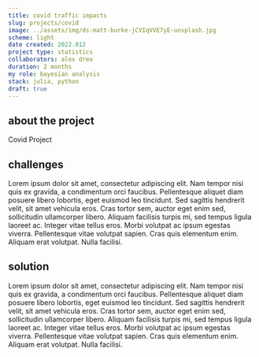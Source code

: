 ```yaml
---
title: covid traffic impacts
slug: projects/covid
image: ../assets/img/ds-matt-burke-jCVIqVVE7yE-unsplash.jpg
scheme: light
date created: 2022.012
project type: statistics
collaborators: alex dreo
duration: 2 months
my role: bayesian analysis
stack: julia, python
draft: true
---
```


## about the project

Covid Project


## challenges

Lorem ipsum dolor sit amet, consectetur adipiscing elit. Nam tempor nisi quis ex gravida, a condimentum orci faucibus. Pellentesque aliquet diam posuere libero lobortis, eget euismod leo tincidunt. Sed sagittis hendrerit velit, sit amet vehicula eros. Cras tortor sem, auctor eget enim sed, sollicitudin ullamcorper libero. Aliquam facilisis turpis mi, sed tempus ligula laoreet ac. Integer vitae tellus eros. Morbi volutpat ac ipsum egestas viverra. Pellentesque vitae volutpat sapien. Cras quis elementum enim. Aliquam erat volutpat. Nulla facilisi.


## solution

Lorem ipsum dolor sit amet, consectetur adipiscing elit. Nam tempor nisi quis ex gravida, a condimentum orci faucibus. Pellentesque aliquet diam posuere libero lobortis, eget euismod leo tincidunt. Sed sagittis hendrerit velit, sit amet vehicula eros. Cras tortor sem, auctor eget enim sed, sollicitudin ullamcorper libero. Aliquam facilisis turpis mi, sed tempus ligula laoreet ac. Integer vitae tellus eros. Morbi volutpat ac ipsum egestas viverra. Pellentesque vitae volutpat sapien. Cras quis elementum enim. Aliquam erat volutpat. Nulla facilisi.
